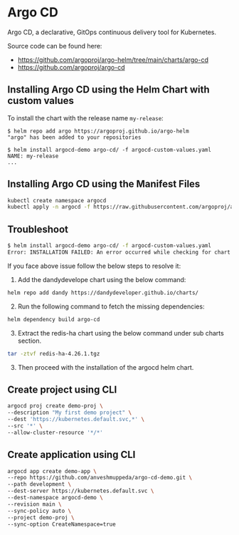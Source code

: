 # Argo CD 

Argo CD, a declarative, GitOps continuous delivery tool for Kubernetes.

Source code can be found here:

* <https://github.com/argoproj/argo-helm/tree/main/charts/argo-cd>
* <https://github.com/argoproj/argo-cd>

## Installing Argo CD using the Helm Chart with custom values  

To install the chart with the release name `my-release`:  

```console
$ helm repo add argo https://argoproj.github.io/argo-helm
"argo" has been added to your repositories

$ helm install argocd-demo argo-cd/ -f argocd-custom-values.yaml  
NAME: my-release
...  
```


## Installing Argo CD using the Manifest Files  
```sh
kubectl create namespace argocd
kubectl apply -n argocd -f https://raw.githubusercontent.com/argoproj/argo-cd/stable/manifests/install.yaml
```  

## Troubleshoot 
```sh
$ helm install argocd-demo argo-cd/ -f argocd-custom-values.yaml
Error: INSTALLATION FAILED: An error occurred while checking for chart dependencies. You may need to run `helm dependency build` to fetch missing dependencies: found in Chart.yaml, but missing in charts/ directory: redis-ha
```  
If you face above issue follow the below steps to resolve it: 
1. Add the dandydevelope chart using the below command:
```sh
helm repo add dandy https://dandydeveloper.github.io/charts/
```
2. Run the following command to fetch the missing dependencies: 
```sh
helm dependency build argo-cd
```
3. Extract the redis-ha chart using the below command under sub charts section. 
```sh
tar -ztvf redis-ha-4.26.1.tgz
```  
3. Then proceed with the installation of the argocd helm chart.  


## Create project using CLI  
```sh
argocd proj create demo-proj \
--description "My first demo project" \
--dest 'https://kubernetes.default.svc,*' \
--src '*' \
--allow-cluster-resource '*/*'
```

## Create application using CLI 
```sh
argocd app create demo-app \
--repo https://github.com/anveshmuppeda/argo-cd-demo.git \
--path development \
--dest-server https://kubernetes.default.svc \
--dest-namespace argocd-demo \
--revision main \
--sync-policy auto \
--project demo-proj \
--sync-option CreateNamespace=true
```